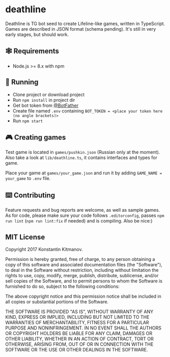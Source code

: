 # deathline

Deathline is TG bot seed to create Lifeline-like games, written in TypeScript. Games are described in JSON format (schema pending). 
It's still in very early stages, but should work.

## 🕸️ Requirements

- Node.js >= 8.x with npm

## 🚀 Running

* Clone project or download project
* Run `npm install` in project dir
* Get bot token from [@BotFather](https://telegram.me/botfather)
* Create file named `.env` containing `BOT_TOKEN = <place your token here (no angle brackets)>`
* Run `npm start`

## 🎮 Creating games

Test game is located in `games/pushkin.json` (Russian only at the moment). Also take a look at `lib/deathline.ts`, it contains interfaces and types for game.

Place your game at `games/your_game.json` and run it by adding `GAME_NAME = your_game` to `.env` file.

## ⌨️ Contributing

Feature requests and bug reports are welcome, as well as sample games. 
As for code, please make sure your code follows `.editorconfig`, passes `npm run lint` (`npm run lint:fix` if needed) and is compiling. Also be nice:)

## MIT License

Copyright 2017 Konstantin Kitmanov.

Permission is hereby granted, free of charge, to any person obtaining a copy of this software and associated documentation files (the "Software"), to deal in the Software without restriction, including without limitation the rights to use, copy, modify, merge, publish, distribute, sublicense, and/or sell copies of the Software, and to permit persons to whom the Software is furnished to do so, subject to the following conditions:

The above copyright notice and this permission notice shall be included in all copies or substantial portions of the Software.

THE SOFTWARE IS PROVIDED "AS IS", WITHOUT WARRANTY OF ANY KIND, EXPRESS OR IMPLIED, INCLUDING BUT NOT LIMITED TO THE WARRANTIES OF MERCHANTABILITY, FITNESS FOR A PARTICULAR PURPOSE AND NONINFRINGEMENT. IN NO EVENT SHALL THE AUTHORS OR COPYRIGHT HOLDERS BE LIABLE FOR ANY CLAIM, DAMAGES OR OTHER LIABILITY, WHETHER IN AN ACTION OF CONTRACT, TORT OR OTHERWISE, ARISING FROM, OUT OF OR IN CONNECTION WITH THE SOFTWARE OR THE USE OR OTHER DEALINGS IN THE SOFTWARE.
